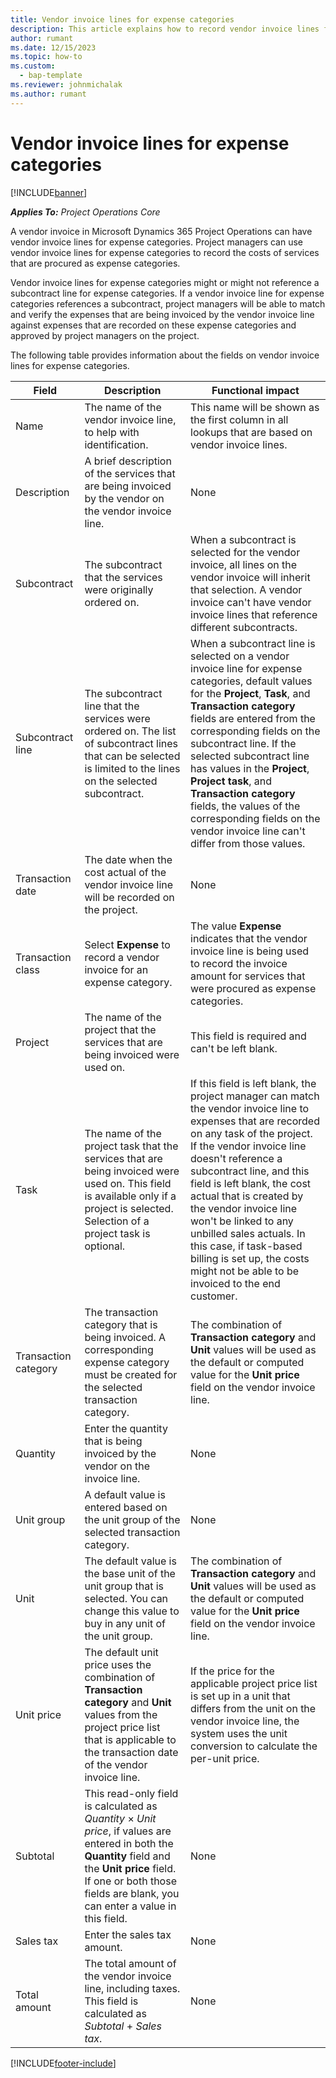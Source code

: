 ```yaml
---
title: Vendor invoice lines for expense categories
description: This article explains how to record vendor invoice lines for expense categories.
author: rumant
ms.date: 12/15/2023
ms.topic: how-to
ms.custom: 
  - bap-template
ms.reviewer: johnmichalak
ms.author: rumant
---
```


# Vendor invoice lines for expense categories

[!INCLUDE[banner](../../includes/banner.md)]

_**Applies To:** Project Operations Core_

A vendor invoice in Microsoft Dynamics 365 Project Operations can have vendor invoice lines for expense categories. Project managers can use vendor invoice lines for expense categories to record the costs of services that are procured as expense categories.

Vendor invoice lines for expense categories might or might not reference a subcontract line for expense categories. If a vendor invoice line for expense categories references a subcontract, project managers will be able to match and verify the expenses that are being invoiced by the vendor invoice line against expenses that are recorded on these expense categories and approved by project managers on the project.

The following table provides information about the fields on vendor invoice lines for expense categories.

| Field | Description | Functional impact |
| --- | --- | --- |
| Name | The name of the vendor invoice line, to help with identification. | This name will be shown as the first column in all lookups that are based on vendor invoice lines. |
| Description | A brief description of the services that are being invoiced by the vendor on the vendor invoice line. | None |
| Subcontract | The subcontract that the services were originally ordered on. | When a subcontract is selected for the vendor invoice, all lines on the vendor invoice will inherit that selection. A vendor invoice can't have vendor invoice lines that reference different subcontracts. |
| Subcontract line | The subcontract line that the services were ordered on. The list of subcontract lines that can be selected is limited to the lines on the selected subcontract. | When a subcontract line is selected on a vendor invoice line for expense categories, default values for the **Project**, **Task**, and **Transaction category** fields are entered from the corresponding fields on the subcontract line. If the selected subcontract line has values in the **Project**, **Project task**, and **Transaction category** fields, the values of the corresponding fields on the vendor invoice line can't differ from those values. |
| Transaction date | The date when the cost actual of the vendor invoice line will be recorded on the project. |None |
| Transaction class | Select **Expense** to record a vendor invoice for an expense category. | The value **Expense** indicates that the vendor invoice line is being used to record the invoice amount for services that were procured as expense categories. |
| Project | The name of the project that the services that are being invoiced were used on. | This field is required and can't be left blank. |
| Task | The name of the project task that the services that are being invoiced were used on. This field is available only if a project is selected. Selection of a project task is optional. | If this field is left blank, the project manager can match the vendor invoice line to expenses that are recorded on any task of the project. If the vendor invoice line doesn't reference a subcontract line, and this field is left blank, the cost actual that is created by the vendor invoice line won't be linked to any unbilled sales actuals. In this case, if task-based billing is set up, the costs might not be able to be invoiced to the end customer. |
| Transaction category | The transaction category that is being invoiced. A corresponding expense category must be created for the selected transaction category. | The combination of **Transaction category** and **Unit** values will be used as the default or computed value for the **Unit price** field on the vendor invoice line. |
| Quantity | Enter the quantity that is being invoiced by the vendor on the invoice line. |None|
| Unit group | A default value is entered based on the unit group of the selected transaction category. | None |
| Unit | The default value is the base unit of the unit group that is selected. You can change this value to buy in any unit of the unit group. | The combination of **Transaction category** and **Unit** values will be used as the default or computed value for the **Unit price** field on the vendor invoice line. |
| Unit price | The default unit price uses the combination of **Transaction category** and **Unit** values from the project price list that is applicable to the transaction date of the vendor invoice line. | If the price for the applicable project price list is set up in a unit that differs from the unit on the vendor invoice line, the system uses the unit conversion to calculate the per-unit price. |
| Subtotal | This read-only field is calculated as *Quantity* &times; *Unit price*, if values are entered in both the **Quantity** field and the **Unit price** field. If one or both those fields are blank, you can enter a value in this field.| None |
| Sales tax | Enter the sales tax amount. | None |
| Total amount | The total amount of the vendor invoice line, including taxes. This field is calculated as *Subtotal* + *Sales tax*. | None |

[!INCLUDE[footer-include](../../includes/footer-banner.md)]
